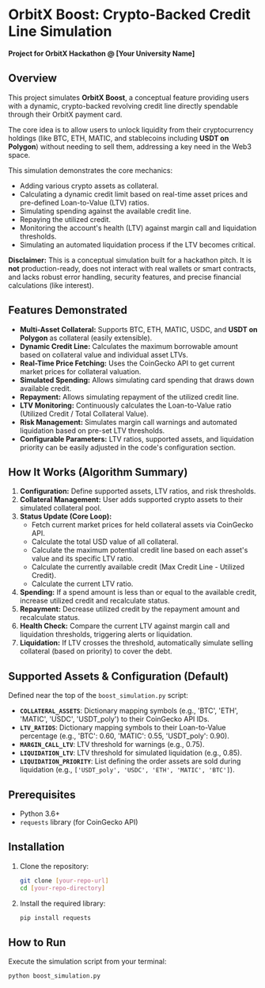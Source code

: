 # OrbitX Boost: Crypto-Backed Credit Line Simulation

**Project for OrbitX Hackathon @ [Your University Name]**

## Overview

This project simulates **OrbitX Boost**, a conceptual feature providing users with a dynamic, crypto-backed revolving credit line directly spendable through their OrbitX payment card.

The core idea is to allow users to unlock liquidity from their cryptocurrency holdings (like BTC, ETH, MATIC, and stablecoins including **USDT on Polygon**) without needing to sell them, addressing a key need in the Web3 space.

This simulation demonstrates the core mechanics:
*   Adding various crypto assets as collateral.
*   Calculating a dynamic credit limit based on real-time asset prices and pre-defined Loan-to-Value (LTV) ratios.
*   Simulating spending against the available credit line.
*   Repaying the utilized credit.
*   Monitoring the account's health (LTV) against margin call and liquidation thresholds.
*   Simulating an automated liquidation process if the LTV becomes critical.

**Disclaimer:** This is a conceptual simulation built for a hackathon pitch. It is **not** production-ready, does not interact with real wallets or smart contracts, and lacks robust error handling, security features, and precise financial calculations (like interest).

## Features Demonstrated

*   **Multi-Asset Collateral:** Supports BTC, ETH, MATIC, USDC, and **USDT on Polygon** as collateral (easily extensible).
*   **Dynamic Credit Line:** Calculates the maximum borrowable amount based on collateral value and individual asset LTVs.
*   **Real-Time Price Fetching:** Uses the CoinGecko API to get current market prices for collateral valuation.
*   **Simulated Spending:** Allows simulating card spending that draws down available credit.
*   **Repayment:** Allows simulating repayment of the utilized credit line.
*   **LTV Monitoring:** Continuously calculates the Loan-to-Value ratio (Utilized Credit / Total Collateral Value).
*   **Risk Management:** Simulates margin call warnings and automated liquidation based on pre-set LTV thresholds.
*   **Configurable Parameters:** LTV ratios, supported assets, and liquidation priority can be easily adjusted in the code's configuration section.

## How It Works (Algorithm Summary)

1.  **Configuration:** Define supported assets, LTV ratios, and risk thresholds.
2.  **Collateral Management:** User adds supported crypto assets to their simulated collateral pool.
3.  **Status Update (Core Loop):**
    *   Fetch current market prices for held collateral assets via CoinGecko API.
    *   Calculate the total USD value of all collateral.
    *   Calculate the maximum potential credit line based on each asset's value and its specific LTV ratio.
    *   Calculate the currently available credit (Max Credit Line - Utilized Credit).
    *   Calculate the current LTV ratio.
4.  **Spending:** If a spend amount is less than or equal to the available credit, increase utilized credit and recalculate status.
5.  **Repayment:** Decrease utilized credit by the repayment amount and recalculate status.
6.  **Health Check:** Compare the current LTV against margin call and liquidation thresholds, triggering alerts or liquidation.
7.  **Liquidation:** If LTV crosses the threshold, automatically simulate selling collateral (based on priority) to cover the debt.

## Supported Assets & Configuration (Default)

Defined near the top of the `boost_simulation.py` script:

*   **`COLLATERAL_ASSETS`**: Dictionary mapping symbols (e.g., 'BTC', 'ETH', 'MATIC', 'USDC', 'USDT_poly') to their CoinGecko API IDs.
*   **`LTV_RATIOS`**: Dictionary mapping symbols to their Loan-to-Value percentage (e.g., 'BTC': 0.60, 'MATIC': 0.55, 'USDT_poly': 0.90).
*   **`MARGIN_CALL_LTV`**: LTV threshold for warnings (e.g., 0.75).
*   **`LIQUIDATION_LTV`**: LTV threshold for simulated liquidation (e.g., 0.85).
*   **`LIQUIDATION_PRIORITY`**: List defining the order assets are sold during liquidation (e.g., `['USDT_poly', 'USDC', 'ETH', 'MATIC', 'BTC']`).

## Prerequisites

*   Python 3.6+
*   `requests` library (for CoinGecko API)

## Installation

1.  Clone the repository:
    ```bash
    git clone [your-repo-url]
    cd [your-repo-directory]
    ```
2.  Install the required library:
    ```bash
    pip install requests
    ```

## How to Run

Execute the simulation script from your terminal:

```bash
python boost_simulation.py
